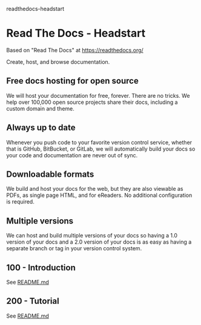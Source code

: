 readthedocs-headstart
# Read The Docs - Headstart

Based on "Read The Docs" at https://readthedocs.org/

Create, host, and browse documentation.

##  Free docs hosting for open source
We will host your documentation for free, forever. There are no tricks. We help over 100,000 open source projects share their docs, including a custom domain and theme.

## Always up to date
Whenever you push code to your favorite version control service, whether that is GitHub, BitBucket, or GitLab, we will automatically build your docs so your code and documentation are never out of sync.

## Downloadable formats
We build and host your docs for the web, but they are also viewable as PDFs, as single page HTML, and for eReaders. No additional configuration is required.

## Multiple versions
We can host and build multiple versions of your docs so having a 1.0 version of your docs and a 2.0 version of your docs is as easy as having a separate branch or tag in your version control system.

## 100 - Introduction

See [README.md](./100/README.md)

## 200 - Tutorial

See [README.md](./200/README.md)
